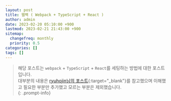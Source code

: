 ```yaml
---
layout: post
title: 웹팩 ( Webpack + TypeScript + React )
author: admin
date: 2023-02-20 05:10:00 +900
lastmod: 2023-02-21 21:43:00 +900
sitemap:
  changefreq: monthly
  priority: 0.5
categories: []
tags: []
---
```


> 해당 포스트는 `webpack` + `TypeScript` + `React`를 세팅하는 방법에 대한 포스트입니다.<br />대부분의 내용은 [ryuhojin님의 포스트](https://ryuhojin.tistory.com/19){:target="_blank"}를 참고했으며 이해했고 필요한 부분만 추가했고 모르는 부분은 제외했습니다.<br />
{: .prompt-info}

